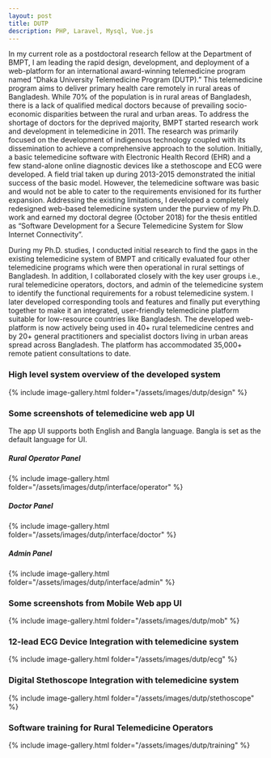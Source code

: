 ```yaml
---
layout: post
title: DUTP
description: PHP, Laravel, Mysql, Vue.js
---
```

In my current role as a postdoctoral research fellow at the Department of BMPT, I am leading the rapid design, development, and deployment of a web-platform for an international award-winning telemedicine program named “Dhaka University Telemedicine Program (DUTP).” This telemedicine program aims to deliver primary health care remotely in rural areas of Bangladesh. While 70% of the population is in rural areas of Bangladesh, there is a lack of qualified medical doctors because of prevailing socio-economic disparities between the rural and urban areas. To address the shortage of doctors for the deprived majority, BMPT started research work and development in telemedicine in 2011. The research was primarily focused on the development of indigenous technology coupled with its dissemination to achieve a comprehensive approach to the solution. Initially, a basic telemedicine software with Electronic Health Record (EHR) and a few stand-alone online diagnostic devices like a stethoscope and ECG were developed. A field trial taken up during 2013-2015 demonstrated the initial success of the basic model. However, the telemedicine software was basic and would not be able to cater to the requirements envisioned for its further expansion. Addressing the existing limitations, I developed a completely redesigned web-based telemedicine system under the purview of my Ph.D. work and earned my doctoral degree (October 2018) for the thesis entitled as “Software Development for a Secure Telemedicine System for Slow Internet Connectivity”.

During my Ph.D. studies, I conducted initial research to find the gaps in the existing telemedicine system of BMPT and critically evaluated four other telemedicine programs which were then operational in rural settings of Bangladesh. In addition, I collaborated closely with the key user groups i.e., rural telemedicine operators, doctors, and admin of the telemedicine system to identify the functional requirements for a robust telemedicine system. I later developed corresponding tools and features and finally put everything together to make it an integrated, user-friendly telemedicine platform suitable for low-resource countries like Bangladesh. The developed web-platform is now actively being used in 40+ rural telemedicine centres and by 20+ general practitioners and specialist doctors living in urban areas spread across Bangladesh. The platform has accommodated 35,000+ remote patient consultations to date.
<br>
<h3 id="system-overview"> High level system overview of the developed system </h3>
{% include image-gallery.html folder="/assets/images/dutp/design" %}
<h3 id="app-ui"> Some screenshots of telemedicine web app UI </h3>
The app UI supports both English and Bangla language. Bangla is set as the default language for UI.
<h5>Rural Operator Panel</h5>
{% include image-gallery.html folder="/assets/images/dutp/interface/operator" %}
<h5>Doctor Panel</h5>
{% include image-gallery.html folder="/assets/images/dutp/interface/doctor" %}
<h5>Admin Panel</h5>
{% include image-gallery.html folder="/assets/images/dutp/interface/admin" %}
<h3 id="mobile-web"> Some screenshots from Mobile Web app UI </h3>
{% include image-gallery.html folder="/assets/images/dutp/mob" %}
<h3 id="ecg-integration"> 12-lead ECG Device Integration with telemedicine system </h3>
{% include image-gallery.html folder="/assets/images/dutp/ecg" %}
<h3 id="stethoscope-integration"> Digital Stethoscope Integration with telemedicine system </h3>
{% include image-gallery.html folder="/assets/images/dutp/stethoscope" %}
<h3 id="training-activities"> Software training for Rural Telemedicine Operators </h3>
{% include image-gallery.html folder="/assets/images/dutp/training" %}
